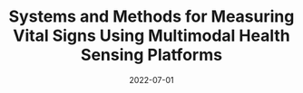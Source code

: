 ---
title: "Systems and Methods for Measuring Vital Signs Using Multimodal Health Sensing Platforms"
collection: publications
permalink: /publication/2021-patent-2
date: 2022-07-01
venue: 'U.S. Patent 0,233,091'
citation: '<i>U.S. Patent 0,233,091</i>.
    <br />
    <A HREF="https://www.ee.ucla.edu/achuta-kadambi/">Kadambi, A.</A>, <A HREF="https://www.uclahealth.org/providers/laleh-jalilian">Jalilian, L.</A>, <A HREF="https://pradyumnachari.github.io/">Chari P.</A>, Talegaonkar, C., Karinca, D., Cannesson, M., Kabra, K., Salehi-Abari, O., <A HREF="https://biodesign.ucla.edu/accelerator21-bio-ashley-kita/">Kita, A.</A>, <b>Armouti, A.</b>'
---
